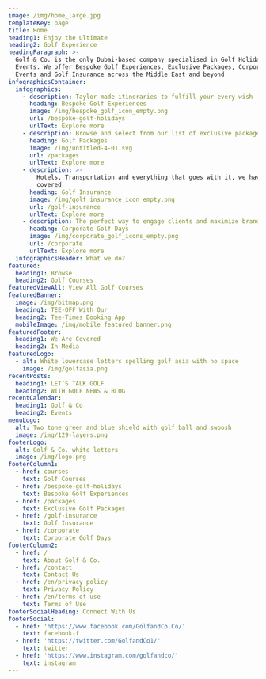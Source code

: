```yaml
---
image: /img/home_large.jpg
templateKey: page
title: Home
heading1: Enjoy the Ultimate
heading2: Golf Experience
headingParagraph: >-
  Golf & Co. is the only Dubai-based company specialised in Golf Holidays and
  Events. We offer Bespoke Golf Experiences, Exclusive Packages, Corporate
  Events and Golf Insurance across the Middle East and beyond
infographicsContainer:
  infographics:
    - description: Taylor-made itineraries to fulfill your every wish
      heading: Bespoke Golf Experiences
      image: /img/bespoke_golf_icon_empty.png
      url: /bespoke-golf-holidays
      urlText: Explore more
    - description: Browse and select from our list of exclusive packages
      heading: Golf Packages
      image: /img/untitled-4-01.svg
      url: /packages
      urlText: Explore more
    - description: >-
        Hotels, Transportation and everything that goes with it, we have it all
        covered
      heading: Golf Insurance
      image: /img/golf_insurance_icon_empty.png
      url: /golf-insurance
      urlText: Explore more
    - description: The perfect way to engage clients and maximize brand value
      heading: Corporate Golf Days
      image: /img/corporate_golf_icons_empty.png
      url: /corporate
      urlText: Explore more
  infographicsHeader: What we do?
featured:
  heading1: Browse
  heading2: Golf Courses
featuredViewAll: View All Golf Courses
featuredBanner:
  image: /img/bitmap.png
  heading1: TEE-OFF With Our
  heading2: Tee-Times Booking App
  mobileImage: /img/mobile_featured_banner.png
featuredFooter:
  heading1: We Are Covered
  heading2: In Media
featuredLogo:
  - alt: White lowercase letters spelling golf asia with no space
    image: /img/golfasia.png
recentPosts:
  heading1: LET’S TALK GOLF
  heading2: WITH GOLF NEWS & BLOG
recentCalendar:
  heading1: Golf & Co
  heading2: Events
menuLogo:
  alt: Two tone green and blue shield with golf ball and swoosh
  image: /img/129-layers.png
footerLogo:
  alt: Golf & Co. white letters
  image: /img/logo.png
footerColumn1:
  - href: courses
    text: Golf Courses
  - href: /bespoke-golf-holidays
    text: Bespoke Golf Experiences
  - href: /packages
    text: Exclusive Golf Packages
  - href: /golf-insurance
    text: Golf Insurance
  - href: /corporate
    text: Corporate Golf Days
footerColumn2:
  - href: /
    text: About Golf & Co.
  - href: /contact
    text: Contact Us
  - href: /en/privacy-policy
    text: Privacy Policy
  - href: /en/terms-of-use
    text: Terms of Use
footerSocialHeading: Connect With Us
footerSocial:
  - href: 'https://www.facebook.com/GolfandCo.Co/'
    text: facebook-f
  - href: 'https://twitter.com/GolfandCo1/'
    text: twitter
  - href: 'https://www.instagram.com/golfandco/'
    text: instagram
---
```


